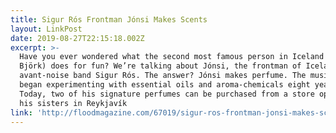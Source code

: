 ```yaml
---
title: Sigur Rós Frontman Jónsi Makes Scents
layout: LinkPost
date: 2019-08-27T22:15:18.002Z
excerpt: >-
  Have you ever wondered what the second most famous person in Iceland (after
  Björk) does for fun? We’re talking about Jónsi, the frontman of Icelandic
  avant-noise band Sigur Rós. The answer? Jónsi makes perfume. The musician
  began experimenting with essential oils and aroma-chemicals eight years ago.
  Today, two of his signature perfumes can be purchased from a store operated by
  his sisters in Reykjavík
link: 'http://floodmagazine.com/67019/sigur-ros-frontman-jonsi-makes-scents/'
---
```


